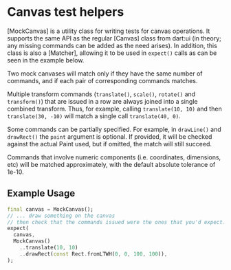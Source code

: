 # Canvas test helpers

[MockCanvas] is a utility class for writing tests for canvas operations. It supports the same API
as the regular [Canvas] class from dart:ui (in theory; any missing commands
can be added as the need arises). In addition, this class is also a
[Matcher], allowing it to be used in `expect()` calls as can be seen in the
example below.

Two mock canvases will match only if they have the same number of commands,
and if each pair of corresponding commands matches.

Multiple transform commands (`translate()`, `scale()`, `rotate()` and
`transform()`) that are issued in a row are always joined into a single
combined transform. Thus, for example, calling `translate(10, 10)` and
then `translate(30, -10)` will match a single call `translate(40, 0)`.

Some commands can be partially specified. For example, in `drawLine()` and
`drawRect()` the `paint` argument is optional. If provided, it will be
checked against the actual Paint used, but if omitted, the match will still
succeed.

Commands that involve numeric components (i.e. coordinates, dimensions,
etc) will be matched approximately, with the default absolute tolerance of
1e-10.

## Example Usage

```dart
final canvas = MockCanvas();
// ... draw something on the canvas
// then check that the commands issued were the ones that you'd expect:
expect(
  canvas,
  MockCanvas()
    ..translate(10, 10)
    ..drawRect(const Rect.fromLTWH(0, 0, 100, 100)),
);
```
